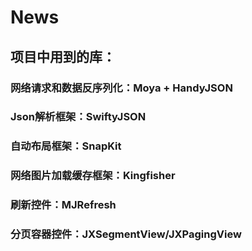 # News
## 项目中用到的库：
### 网络请求和数据反序列化：Moya + HandyJSON
### Json解析框架：SwiftyJSON
### 自动布局框架：SnapKit
### 网络图片加载缓存框架：Kingfisher
### 刷新控件：MJRefresh
### 分页容器控件：JXSegmentView/JXPagingView
